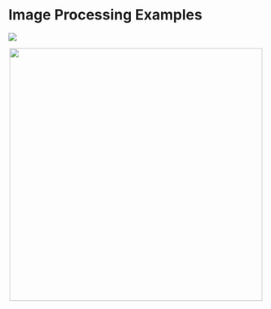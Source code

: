 # Image Processing Examples
[![](https://img.shields.io/badge/author-@farunurisonmez-blue.svg?style=flat)](https://farunurisonmez.com)

<p align="center">
<img src="https://storage.googleapis.com/fns-blog/public/frontend/assets/images/document/ImageProcessing/ImageProcessingLogo.png" width="500" height="500">
</p>
